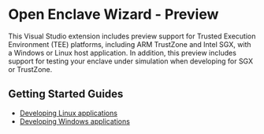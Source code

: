 Open Enclave Wizard - Preview
=============

This Visual Studio extension includes preview support for Trusted Execution Environment (TEE) platforms,
including ARM TrustZone and Intel SGX, with a Windows or Linux host application. In addition, this preview
includes support for testing your enclave under simulation when developing for SGX or TrustZone.

## Getting Started Guides
- [Developing Linux applications](../../docs/GettingStarted/VisualStudioLinux.md)
- [Developing Windows applications](VisualStudioWindows.md)
